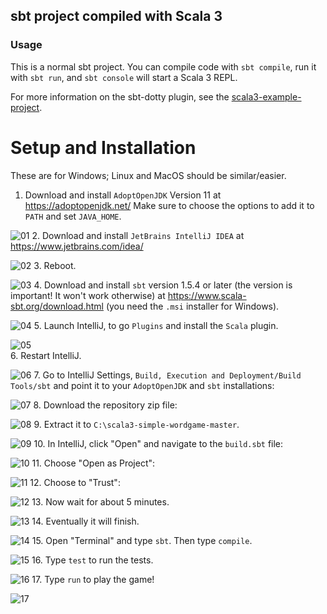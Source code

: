 ## sbt project compiled with Scala 3

### Usage

This is a normal sbt project. You can compile code with `sbt compile`, run it with `sbt run`, and `sbt console` will start a Scala 3 REPL.

For more information on the sbt-dotty plugin, see the
[scala3-example-project](https://github.com/scala/scala3-example-project/blob/main/README.md).

# Setup and Installation
These are for Windows; Linux and MacOS should be similar/easier.

1. Download and install `AdoptOpenJDK` Version 11 at https://adoptopenjdk.net/ Make sure to choose the options to add it to `PATH` and set `JAVA_HOME`.

  ![01](images/01.png)
2. Download and install `JetBrains IntelliJ IDEA` at https://www.jetbrains.com/idea/

  ![02](images/02.png)
3. Reboot.

  ![03](images/03.png) 
4. Download and install `sbt` version 1.5.4 or later (the version is important! It won't work otherwise) at https://www.scala-sbt.org/download.html (you need the `.msi` installer for Windows).

  ![04](images/04.png) 
5. Launch IntelliJ, to go `Plugins` and install the `Scala` plugin.

  ![05](images/05.png)  
6. Restart IntelliJ.

  ![06](images/06.png) 
7. Go to IntelliJ Settings, `Build, Execution and Deployment/Build Tools/sbt` and point it to your `AdoptOpenJDK` and `sbt` installations:

  ![07](images/07.png) 
8. Download the repository zip file:

  ![08](images/08.png) 
9. Extract it to `C:\scala3-simple-wordgame-master`.

  ![09](images/09.png) 
10. In IntelliJ, click "Open" and navigate to the `build.sbt` file:

  ![10](images/10.png) 
11. Choose "Open as Project":

  ![11](images/11.png) 
12. Choose to "Trust":

  ![12](images/12.png) 
13. Now wait for about 5 minutes.

  ![13](images/13.png) 
14. Eventually it will finish.

  ![14](images/14.png) 
15. Open "Terminal" and type `sbt`. Then type `compile`.

  ![15](images/15.png) 
16. Type `test` to run the tests.

  ![16](images/16.png) 
17. Type `run` to play the game!

  ![17](images/17.png) 